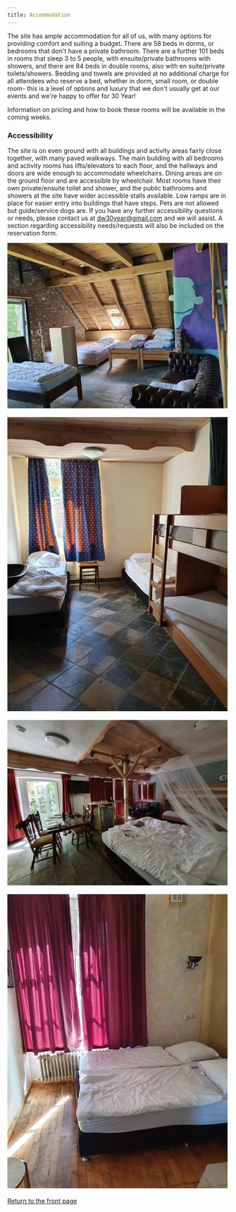 ```yaml
---
title: Accommodation
---
```


The site has ample accommodation for all of us, with many options for providing comfort and suiting a budget. There are 58 beds in dorms, or bedrooms that don't have a private bathroom. There are a further 101 beds in rooms that sleep 3 to 5 people, with ensuite/private bathrooms with showers, and there are 84 beds in double rooms, also with en suite/private toilets/showers. Bedding and towels are provided at no additional charge for all attendees who reserve a bed, whether in dorm, small room, or double room- this is a level of options and luxury that we don't usually get at our events and we're happy to offer for 30 Year!

Information on pricing and how to book these rooms will be available in the coming weeks.

### Accessibility

The site is on even ground with all buildings and activity areas fairly close together, with many paved walkways.  The main building with all bedrooms and activity rooms has lifts/elevators to each floor, and the hallways and doors are wide enough to accommodate wheelchairs.  Dining areas are on the ground floor and are accessible by wheelchair.  Most rooms have their own private/ensuite toilet and shower, and the public bathrooms and showers at the site have wider accessible stalls available.  Low ramps are in place for easier entry into buildings that have steps.  Pets are not allowed but guide/service dogs are.  If you have any further accessibility questions or needs, please contact us at [dw30year@gmail.com](mailto:dw30year@gmail.com) and we will assist.  A section regarding accessibility needs/requests will also be included on the reservation form.


<div class="text-center">
  <img src="bedroom1.jpg" width="500" class="rounded" alt="A dorm room with multiple beds and a couch">
</div>

<br />

<div class="text-center">
  <img src="bedroom2.jpg" width="500" class="rounded" alt="A dorm room with a bunk bed and single beds">
</div>

<br />

<div class="text-center">
  <img src="bedroom3.jpg" width="500" class="rounded" alt="A luxury room with double bed, table and chairs">
</div>

<br />

<div class="text-center">
  <img src="bedroom4.jpg" width="500" class="rounded" alt="A luxury room with double bed, table and chairs">
</div>

<br />

<div class="text-center">
  <a href="/" class="btn btn-primary">Return to the front page</a>
</div>

